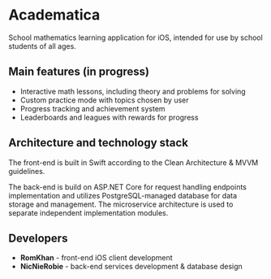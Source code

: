 # Academatica
School mathematics learning application for iOS, intended for use by school students of all ages.

## Main features (in progress)
- Interactive math lessons, including theory and problems for solving
- Custom practice mode with topics chosen by user
- Progress tracking and achievement system
- Leaderboards and leagues with rewards for progress

## Architecture and technology stack
The front-end is built in Swift according to the Clean Architecture & MVVM guidelines.

The back-end is build on ASP.NET Core for request handling endpoints implementation and utilizes PostgreSQL-managed database for data storage and management.
The microservice architecture is used to separate independent implementation modules.

## Developers
- **RomKhan** - front-end iOS client development
- **NicNieRobie** - back-end services development & database design
